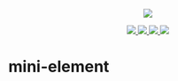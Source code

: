 <p align="center">
  <img src="https://gitee.com/pandafe/element3/raw/master/element_logo.svg">
</p>

<p align="center">
	<a href="https://travis-ci.com/su37josephxia/mini-element">
	<img src="https://travis-ci.com/su37josephxia/mini-element.svg?branch=main">
	</a>
  <a href="https://www.npmjs.com/package/mini-element">
  <img src="https://img.shields.io/npm/v/mini-element.svg">
  </a>
  <a href="https://npmcharts.com/compare/mini-element?minimal=true">
  <img src="http://img.shields.io/npm/dm/mini-element.svg">
  </a>
  <a href="LICENSE">
  <img src="https://img.shields.io/badge/License-MIT-yellow.svg">
  </a>
</p>

# mini-element


